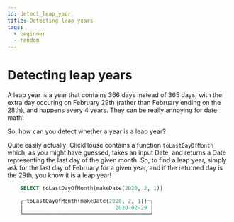 ```yaml
---
id: detect_leap_year
title: Detecting leap years
tags:
  - beginner
  - random
---
```


# Detecting leap years

A leap year is a year that contains 366 days instead of 365 days, with the extra day occuring on February 29th (rather than February ending on the 28th), and happens every 4 years. They can be really annoying for date math! 

So, how can you detect whether a year is a leap year? 

Quite easily actually; ClickHouse contains a function `toLastDayOfMonth` which, as you might have guessed, takes an input Date, and returns a Date representing the last day of the given month. So, to find a leap year, simply ask for the last day of February for a given year, and if the returned day is the 29th, you know it is a leap year!

```sql
    SELECT toLastDayOfMonth(makeDate(2020, 2, 1))

    ┌─toLastDayOfMonth(makeDate(2020, 2, 1))─┐
    │                             2020-02-29 │
    └────────────────────────────────────────┘
```